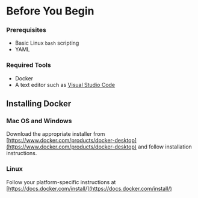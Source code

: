 # Before You Begin

### Prerequisites

* Basic Linux `bash` scripting
* YAML

### Required Tools

* Docker
* A text editor such as [Visual Studio Code](https://code.visualstudio.com/)

## Installing Docker

### Mac OS and Windows

Download the appropriate installer from [https://www.docker.com/products/docker-desktop](https://www.docker.com/products/docker-desktop) and follow installation instructions.

### Linux

Follow your platform-specific instructions at [https://docs.docker.com/install/](https://docs.docker.com/install/)

